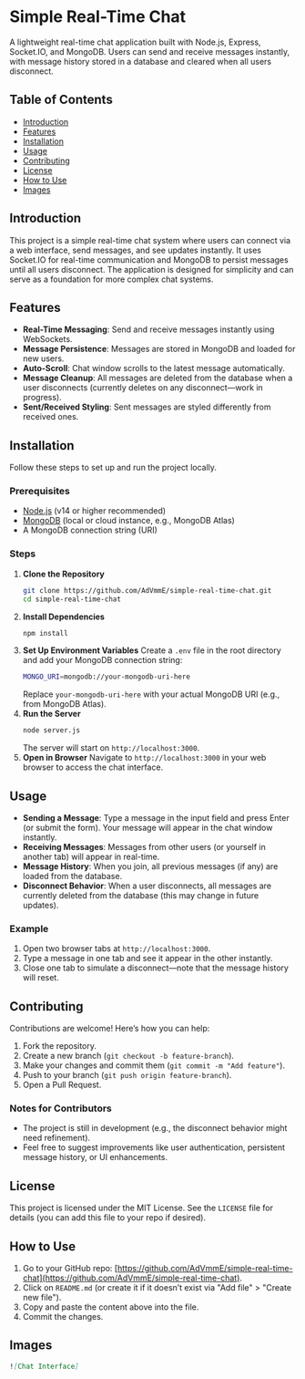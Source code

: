 # Simple Real-Time Chat
A lightweight real-time chat application built with Node.js, Express, Socket.IO, and MongoDB. Users can send and receive messages instantly, with message history stored in a database and cleared when all users disconnect.

## Table of Contents
- [Introduction](#introduction)
- [Features](#features)
- [Installation](#installation)
- [Usage](#usage)
- [Contributing](#contributing)
- [License](#license)
- [How to Use](#how-to-use)
- [Images](#images)

## Introduction
This project is a simple real-time chat system where users can connect via a web interface, send messages, and see updates instantly. It uses Socket.IO for real-time communication and MongoDB to persist messages until all users disconnect. The application is designed for simplicity and can serve as a foundation for more complex chat systems.

## Features
- **Real-Time Messaging**: Send and receive messages instantly using WebSockets.
- **Message Persistence**: Messages are stored in MongoDB and loaded for new users.
- **Auto-Scroll**: Chat window scrolls to the latest message automatically.
- **Message Cleanup**: All messages are deleted from the database when a user disconnects (currently deletes on any disconnect—work in progress).
- **Sent/Received Styling**: Sent messages are styled differently from received ones.

## Installation
Follow these steps to set up and run the project locally.

### Prerequisites
- [Node.js](https://nodejs.org/) (v14 or higher recommended)
- [MongoDB](https://www.mongodb.com/) (local or cloud instance, e.g., MongoDB Atlas)
- A MongoDB connection string (URI)

### Steps
1. **Clone the Repository**
   ```bash
   git clone https://github.com/AdVmmE/simple-real-time-chat.git
   cd simple-real-time-chat
   ```
2. **Install Dependencies**
   ```bash
   npm install
   ```
3. **Set Up Environment Variables**
   Create a `.env` file in the root directory and add your MongoDB connection string:
   ```bash
   MONGO_URI=mongodb://your-mongodb-uri-here
   ```
   Replace `your-mongodb-uri-here` with your actual MongoDB URI (e.g., from MongoDB Atlas).
4. **Run the Server**
   ```bash
   node server.js
   ```
   The server will start on `http://localhost:3000`.
5. **Open in Browser**
   Navigate to `http://localhost:3000` in your web browser to access the chat interface.

## Usage
- **Sending a Message**: Type a message in the input field and press Enter (or submit the form). Your message will appear in the chat window instantly.
- **Receiving Messages**: Messages from other users (or yourself in another tab) will appear in real-time.
- **Message History**: When you join, all previous messages (if any) are loaded from the database.
- **Disconnect Behavior**: When a user disconnects, all messages are currently deleted from the database (this may change in future updates).

### Example
1. Open two browser tabs at `http://localhost:3000`.
2. Type a message in one tab and see it appear in the other instantly.
3. Close one tab to simulate a disconnect—note that the message history will reset.

## Contributing
Contributions are welcome! Here’s how you can help:

1. Fork the repository.
2. Create a new branch (`git checkout -b feature-branch`).
3. Make your changes and commit them (`git commit -m "Add feature"`).
4. Push to your branch (`git push origin feature-branch`).
5. Open a Pull Request.

### Notes for Contributors
- The project is still in development (e.g., the disconnect behavior might need refinement).
- Feel free to suggest improvements like user authentication, persistent message history, or UI enhancements.

## License
This project is licensed under the MIT License. See the `LICENSE` file for details (you can add this file to your repo if desired).

## How to Use
1. Go to your GitHub repo: [https://github.com/AdVmmE/simple-real-time-chat](https://github.com/AdVmmE/simple-real-time-chat).
2. Click on `README.md` (or create it if it doesn’t exist via "Add file" > "Create new file").
3. Copy and paste the content above into the file.
4. Commit the changes.

## Images

```markdown
![Chat Interface]

```


